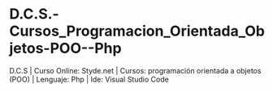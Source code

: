 # D.C.S.-Cursos_Programacion_Orientada_Objetos-POO--Php
D.C.S | Curso Online: Styde.net | Cursos: programación orientada a objetos (POO) | Lenguaje: Php | Ide: Visual Studio Code 
